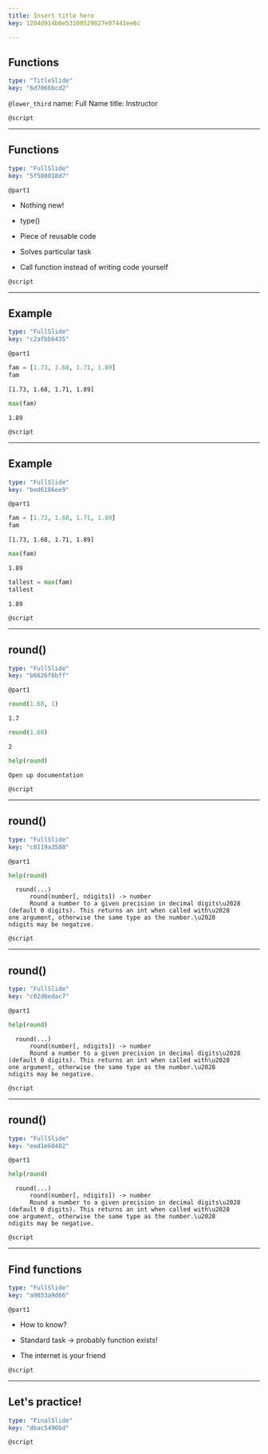 ```yaml
---
title: Insert title here
key: 1204d914b0e53100529827e07441ee6c

---
```

## Functions

```yaml
type: "TitleSlide"
key: "6d7066bcd2"
```

`@lower_third`
name: Full Name
title: Instructor


`@script`



---
## Functions

```yaml
type: "FullSlide"
key: "5f508018d7"
```

`@part1`
- Nothing new!

- type()

- Piece of reusable code

- Solves particular task

- Call function instead of writing code yourself


`@script`



---
## Example

```yaml
type: "FullSlide"
key: "c2afbb6435"
```

`@part1`
```py
fam = [1.73, 1.68, 1.71, 1.89]
fam
```

```out
[1.73, 1.68, 1.71, 1.89]
```

```py
max(fam)
```

```out
1.89
```


`@script`



---
## Example

```yaml
type: "FullSlide"
key: "bed6186ee9"
```

`@part1`
```py
fam = [1.73, 1.68, 1.71, 1.89]
fam
```

```out
[1.73, 1.68, 1.71, 1.89]
```

```py
max(fam)
```

```out
1.89
```

```py
tallest = max(fam)
tallest
```

```out
1.89
```


`@script`



---
## round()

```yaml
type: "FullSlide"
key: "b6626f6bff"
```

`@part1`
```py
round(1.68, 1)
```

```out
1.7
```

```py
round(1.68)
```

```out
2
```

```py
help(round)
```

```out
Open up documentation
```


`@script`



---
## round()

```yaml
type: "FullSlide"
key: "c8119a3588"
```

`@part1`
```py
help(round)
```

```out
  round(...)
      round(number[, ndigits]) -> number
      Round a number to a given precision in decimal digits\u2028      (default 0 digits). This returns an int when called with\u2028      one argument, otherwise the same type as the number.\u2028      ndigits may be negative.
```


`@script`



---
## round()

```yaml
type: "FullSlide"
key: "c02d6edac7"
```

`@part1`
```py
help(round)
```

```out
  round(...)
      round(number[, ndigits]) -> number
      Round a number to a given precision in decimal digits\u2028      (default 0 digits). This returns an int when called with\u2028      one argument, otherwise the same type as the number.\u2028      ndigits may be negative.
```


`@script`



---
## round()

```yaml
type: "FullSlide"
key: "eed1e60402"
```

`@part1`
```py
help(round)
```

```out
  round(...)
      round(number[, ndigits]) -> number
      Round a number to a given precision in decimal digits\u2028      (default 0 digits). This returns an int when called with\u2028      one argument, otherwise the same type as the number.\u2028      ndigits may be negative.
```


`@script`



---
## Find functions

```yaml
type: "FullSlide"
key: "a9853a9d66"
```

`@part1`
- How to know?

- Standard task -> probably function exists!

- The internet is your friend


`@script`



---
## Let's practice!

```yaml
type: "FinalSlide"
key: "dbac5490bd"
```

`@script`


